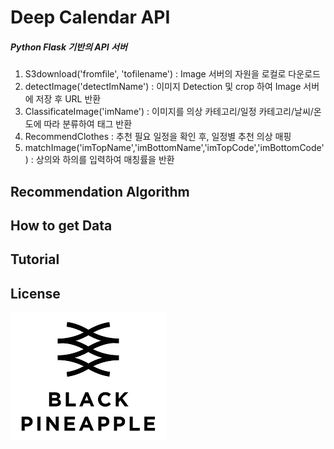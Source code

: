 # Deep Calendar API

##### Python Flask 기반의 API 서버

1. S3download('fromfile', 'tofilename') : Image 서버의 자원을 로컬로 다운로드
2. detectImage('detectImName') : 이미지 Detection 및 crop 하여 Image 서버에 저장 후 URL 반환
3. ClassificateImage('imName') : 이미지를 의상 카테고리/일정 카테고리/날씨/온도에 따라 분류하여 태그 반환
4. RecommendClothes : 추천 필요 일정을 확인 후, 일정별 추천 의상 매핑 
5. matchImage('imTopName','imBottomName','imTopCode','imBottomCode') : 상의와 하의를 입력하여 매칭률을 반환
  
## Recommendation Algorithm
> 
> 

## How to get Data

## Tutorial


## License
![main page](../bplogo.jpg)

